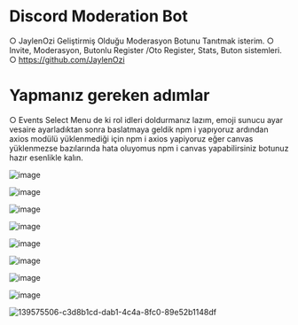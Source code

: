 # Discord Moderation Bot

○ JaylenOzi Geliştirmiş Olduğu Moderasyon Botunu Tanıtmak isterim.
○ Invite, Moderasyon, Butonlu Register /Oto Register, Stats, Buton sistemleri.
○ https://github.com/JaylenOzi

# Yapmanız gereken adımlar

○ Events Select Menu de ki rol idleri doldurmanız lazım, emoji sunucu ayar vesaire ayarladıktan sonra baslatmaya geldik npm i yapıyoruz ardından axios modülü yüklenmediği için npm i axios yapiyoruz eğer canvas yüklenmezse bazılarında hata oluyomus npm i canvas yapabilirsiniz botunuz hazır esenlikle kalın.

![image](https://user-images.githubusercontent.com/67175233/147478632-6cba2316-de06-4c99-93b9-a41c3fcf9330.png)

![image](https://user-images.githubusercontent.com/67175233/147478666-9bff875e-a44b-4265-bb61-75b33cbc991a.png)

![image](https://user-images.githubusercontent.com/67175233/147478757-d5f27117-2625-45cd-af4a-110bb0f42950.png)

![image](https://user-images.githubusercontent.com/67175233/147478853-35f1ea8e-917e-4ca2-92e9-0a1731c7969d.png)

![image](https://user-images.githubusercontent.com/67175233/147478904-acc4144b-5709-45cd-8ddc-8cb80caa7901.png)

![image](https://user-images.githubusercontent.com/67175233/147478956-e1a0b288-498f-4344-9ce4-933c870e65d4.png)

![image](https://user-images.githubusercontent.com/67175233/147478987-f479b1f4-16bf-4dad-a429-93fa7208ce2c.png)

![image](https://user-images.githubusercontent.com/67175233/147479056-a0909ce1-63b9-48be-8fe1-5371c457f84d.png)

![139575506-c3d8b1cd-dab1-4c4a-8fc0-89e52b1148df](https://user-images.githubusercontent.com/67175233/147479101-4b7d8194-9036-4b56-bf4b-41c18ab5e754.png)



